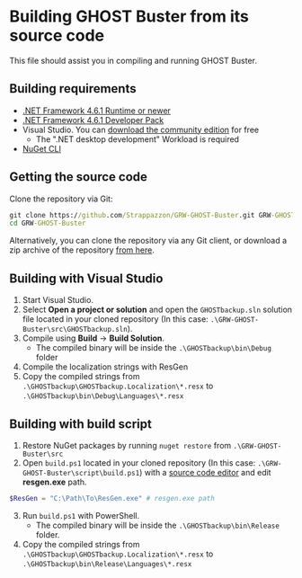 # Building GHOST Buster from its source code

This file should assist you in compiling and running GHOST Buster.

## Building requirements

* [.NET Framework 4.6.1 Runtime or newer](https://dotnet.microsoft.com/download/dotnet-framework)
* [.NET Framework 4.6.1 Developer Pack](https://dotnet.microsoft.com/download/dotnet-framework)
* Visual Studio. You can [download the community edition](https://visualstudio.microsoft.com/vs/community/) for free
  * The ".NET desktop development" Workload is required
* [NuGet CLI](https://www.nuget.org/downloads)

## Getting the source code

Clone the repository via Git:

```cmd
git clone https://github.com/Strappazzon/GRW-GHOST-Buster.git GRW-GHOST-Buster
cd GRW-GHOST-Buster
```

Alternatively, you can clone the repository via any Git client, or download a zip archive of the repository [from here](https://github.com/Strappazzon/GRW-GHOST-Buster/archive/master.zip).

## Building with Visual Studio

1. Start Visual Studio.
2. Select **Open a project or solution** and open the `GHOSTbackup.sln` solution file located in your cloned repository (In this case: `.\GRW-GHOST-Buster\src\GHOSTbackup.sln`).
3. Compile using **Build** -> **Build Solution**.
   * The compiled binary will be inside the `.\GHOSTbackup\bin\Debug` folder
4. Compile the localization strings with ResGen
5. Copy the compiled strings from `.\GHOSTbackup\GHOSTbackup.Localization\*.resx` to `.\GHOSTbackup\bin\Debug\Languages\*.resx`

## Building with build script

1. Restore NuGet packages by running `nuget restore` from `.\GRW-GHOST-Buster\src`
2. Open `build.ps1` located in your cloned repository (In this case: `.\GRW-GHOST-Buster\script\build.ps1`) with a [source code editor](https://alternativeto.net/category/developer-tools/text-editor/) and edit **resgen.exe** path.

```powershell
$ResGen = "C:\Path\To\ResGen.exe" # resgen.exe path
```

3. Run `build.ps1` with PowerShell.
   * The compiled binary will be inside the `.\GHOSTbackup\bin\Release` folder.
4. Copy the compiled strings from `.\GHOSTbackup\GHOSTbackup.Localization\*.resx` to `.\GHOSTbackup\bin\Release\Languages\*.resx`
